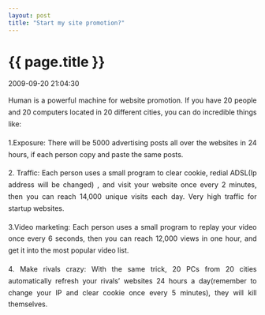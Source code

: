 ```yaml
---
layout: post
title: "Start my site promotion?"
---
```


<h1> {{ page.title }} </h1> <p class='meta'>2009-09-20 21:04:30</p>

<p style="line-height: 1.7em; text-align: justify;">Human is a powerful machine for website promotion. If you have 20 people and 20 computers located in 20 different cities, you can do incredible things like:</p>
<p style="line-height: 1.7em; text-align: justify;">1.Exposure: There will be 5000 advertising posts all over the websites in 24 hours, if each person copy and paste the same posts.</p>
<p style="line-height: 1.7em; text-align: justify;">2. Traffic: Each person uses a small program to clear cookie, redial ADSL(Ip address will be changed) , and visit your website once every 2 minutes, then you can reach 14,000 unique visits each day. Very high traffic for startup websites.</p>
<p style="line-height: 1.7em; text-align: justify;">3.Video marketing: Each person uses a small program to replay your video once every 6 seconds, then you can reach 12,000 views in one hour, and get it into the most popular video list.</p>
<p style="line-height: 1.7em; text-align: justify;">4. Make rivals crazy: With the same trick, 20 PCs from 20 cities automatically refresh your rivals’ websites 24 hours a day(remember to change your IP and clear cookie once every 5 minutes), they will kill themselves.</p>